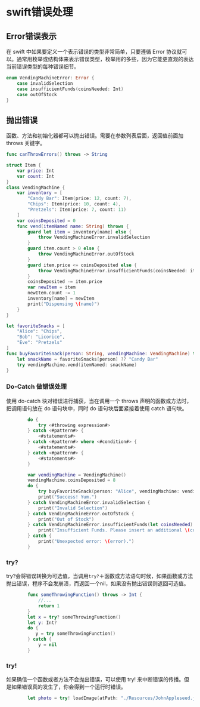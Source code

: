 # swift错误处理

## Error错误表示

在 swift 中如果要定义一个表示错误的类型非常简单，只要遵循 Error 协议就可以。通常用枚举或结构体来表示错误类型，枚举用的多些，因为它能更直观的表达当前错误类型的每种错误细节。

```swift
enum VendingMachineError: Error {
    case invalidSelection
    case insufficientFunds(coinsNeeded: Int)
    case outOfStock
}
```

## 抛出错误

函数、方法和初始化器都可以抛出错误。需要在参数列表后面，返回值前面加 throws 关键字。

```swift
func canThrowErrors() throws -> String
```

```swift
struct Item {
    var price: Int
    var count: Int
}
class VendingMachine {
    var inventory = [
        "Candy Bar": Item(price: 12, count: 7),
        "Chips": Item(price: 10, count: 4),
        "Pretzels": Item(price: 7, count: 11)
    ]
    var coinsDeposited = 0
    func vend(itemNamed name: String) throws {
        guard let item = inventory[name] else {
            throw VendingMachineError.invalidSelection
        }
        guard item.count > 0 else {
            throw VendingMachineError.outOfStock
        }
        guard item.price <= coinsDeposited else {
            throw VendingMachineError.insufficientFunds(coinsNeeded: item.price - coinsDeposited)
        }
        coinsDeposited -= item.price
        var newItem = item
        newItem.count -= 1
        inventory[name] = newItem
        print("Dispensing \(name)")
    }
}

let favoriteSnacks = [
    "Alice": "Chips",
    "Bob": "Licorice",
    "Eve": "Pretzels"
]
func buyFavoriteSnack(person: String, vendingMachine: VendingMachine) throws {
    let snackName = favoriteSnacks[person] ?? "Candy Bar"
    try vendingMachine.vend(itemNamed: snackName)
}
```

### Do-Catch 做错误处理

使用 do-catch 块对错误进行捕获，当在调用一个 throws 声明的函数或方法时，把调用语句放在 do 语句块中，同时 do 语句块后面紧接着使用 catch 语句块。

```swift
        do {
            try <#throwing expression#>
        } catch <#pattern#> {
            <#statements#>
        } catch <#pattern#> where <#condition#> {
            <#statements#>
        } catch <#pattern#> {
            <#statements#>
        }
```

```swift
        var vendingMachine = VendingMachine()
        vendingMachine.coinsDeposited = 8
        do {
            try buyFavoriteSnack(person: "Alice", vendingMachine: vendingMachine)
            print("Success! Yum.")
        } catch VendingMachineError.invalidSelection {
            print("Invalid Selection")
        } catch VendingMachineError.outOfStock {
            print("Out of Stock")
        } catch VendingMachineError.insufficientFunds(let coinsNeeded) {
            print("Insufficient Funds. Please insert an additional \(coinsNeeded) coins")
        } catch {
            print("Unexpected error: \(error).")
        }
```

### try?

try?会将错误转换为可选值，当调用`try?`＋函数或方法语句时候，如果函数或方法抛出错误，程序不会发崩溃，而返回一个nil，如果没有抛出错误则返回可选值。

```swift
        func someThrowingFunction() throws -> Int {
            //...
            return 1
        }
        let x = try? someThrowingFunction()
        let y: Int?
        do {
           y = try someThrowingFunction()
        } catch {
            y = nil
        }
```

### try!

如果确信一个函数或者方法不会抛出错误，可以使用 try! 来中断错误的传播。但是如果错误真的发生了，你会得到一个运行时错误。

```swift
        let photo = try! loadImage(atPath: "./Resources/JohnAppleseed.jpg")
```

